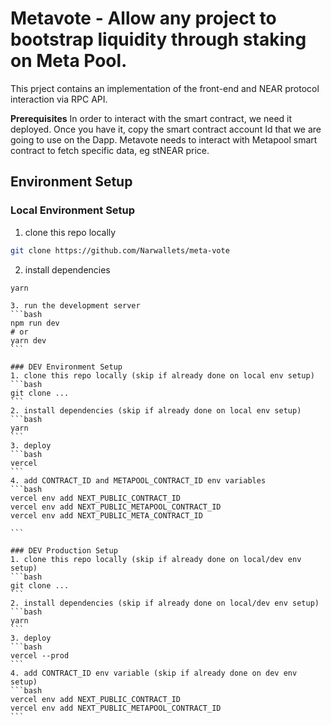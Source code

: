 # Metavote - Allow any project to bootstrap liquidity through staking on Meta Pool.
This prject contains an implementation of the front-end and NEAR protocol interaction via RPC API.


**Prerequisites**
In order to interact with the smart contract, we need it deployed. Once you have it, copy the smart contract account Id that we are going to use on the Dapp.
Metavote needs to interact with Metapool smart contract to fetch specific data, eg stNEAR price.


## Environment Setup

### Local Environment Setup
1. clone this repo locally
```bash
git clone https://github.com/Narwallets/meta-vote

```
2. install dependencies
```bash
yarn
```

````
3. run the development server
```bash
npm run dev
# or
yarn dev
```

### DEV Environment Setup
1. clone this repo locally (skip if already done on local env setup)
```bash
git clone ...
```
2. install dependencies (skip if already done on local env setup)
```bash
yarn
```
3. deploy
```bash
vercel
```
4. add CONTRACT_ID and METAPOOL_CONTRACT_ID env variables
```bash
vercel env add NEXT_PUBLIC_CONTRACT_ID 
vercel env add NEXT_PUBLIC_METAPOOL_CONTRACT_ID
vercel env add NEXT_PUBLIC_META_CONTRACT_ID

```

### DEV Production Setup
1. clone this repo locally (skip if already done on local/dev env setup)
```bash
git clone ... 
```
2. install dependencies (skip if already done on local/dev env setup)
```bash
yarn 
```
3. deploy
```bash
vercel --prod
```
4. add CONTRACT_ID env variable (skip if already done on dev env setup)
```bash
vercel env add NEXT_PUBLIC_CONTRACT_ID
vercel env add NEXT_PUBLIC_METAPOOL_CONTRACT_ID
```

